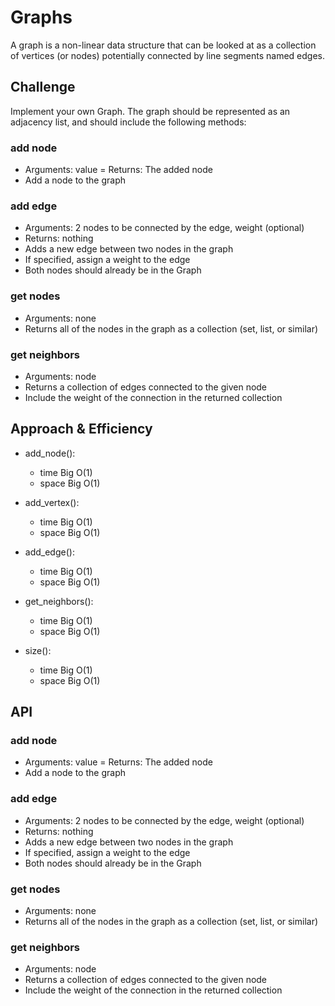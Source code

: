 # Graphs
<!-- Short summary or background information -->
A graph is a non-linear data structure that can be looked at as a collection of vertices (or nodes) potentially connected by line segments named edges.
## Challenge
<!-- Description of the challenge -->
Implement your own Graph. The graph should be represented as an adjacency list, and should include the following methods:

### add node
- Arguments: value
= Returns: The added node
- Add a node to the graph
### add edge
- Arguments: 2 nodes to be connected by the edge, weight (optional)
- Returns: nothing
- Adds a new edge between two nodes in the graph
- If specified, assign a weight to the edge
- Both nodes should already be in the Graph
### get nodes
- Arguments: none
- Returns all of the nodes in the graph as a collection (set, list, or similar)
### get neighbors
- Arguments: node
- Returns a collection of edges connected to the given node
- Include the weight of the connection in the returned collection

## Approach & Efficiency
<!-- What approach did you take? Why? What is the Big O space/time for this approach? -->
- add_node():

    - time Big O(1)
    - space Big O(1)

- add_vertex():

    - time Big O(1)
    - space Big O(1)

- add_edge():

    - time Big O(1)
    - space Big O(1)

- get_neighbors():

    - time Big O(1)
    - space Big O(1)

- size():

    - time Big O(1)
    - space Big O(1)

## API
<!-- Description of each method publicly available in your Graph -->
### add node
- Arguments: value
= Returns: The added node
- Add a node to the graph
### add edge
- Arguments: 2 nodes to be connected by the edge, weight (optional)
- Returns: nothing
- Adds a new edge between two nodes in the graph
- If specified, assign a weight to the edge
- Both nodes should already be in the Graph
### get nodes
- Arguments: none
- Returns all of the nodes in the graph as a collection (set, list, or similar)
### get neighbors
- Arguments: node
- Returns a collection of edges connected to the given node
- Include the weight of the connection in the returned collection
